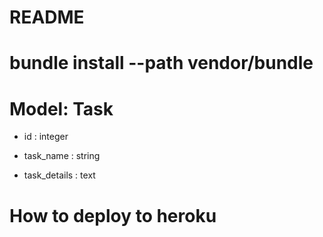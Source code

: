# README

# bundle install --path vendor/bundle
# Model: Task

* id : integer

* task_name : string

* task_details : text

# How to deploy to heroku
